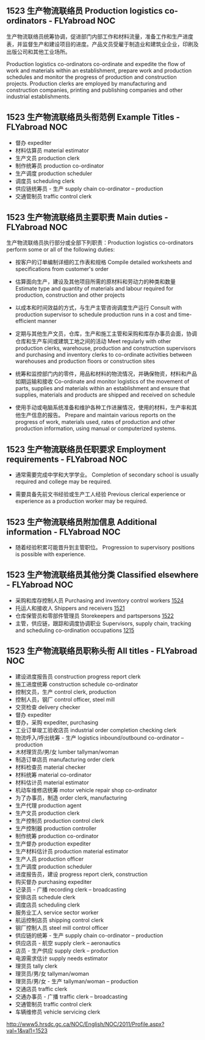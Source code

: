 ## 1523 生产物流联络员 Production logistics co-ordinators - FLYabroad NOC

生产物流联络员统筹协调，促进部门内部工作和材料流量，准备工作和生产进度表，并监督生产和建设项目的进度。产品文员受雇于制造业和建筑业企业，印刷及出版公司和其他工业场所。

Production logistics co-ordinators co-ordinate and expedite the flow of work and materials within an establishment, prepare work and production schedules and monitor the progress of production and construction projects. Production clerks are employed by manufacturing and construction companies, printing and publishing companies and other industrial establishments.

## 1523 生产物流联络员头衔范例 Example Titles - FLYabroad NOC

* 督办 expediter
* 材料估算员 material estimator
* 生产文员 production clerk
* 制作统筹员 production co-ordinator
* 生产调度 production scheduler
* 调度员 scheduling clerk
* 供应链统筹员 - 生产 supply chain co-ordinator – production
* 交通管制员 traffic control clerk

## 1523 生产物流联络员主要职责 Main duties - FLYabroad NOC

生产物流联络员执行部分或全部下列职责：Production logistics co-ordinators perform some or all of the following duties:

* 按客户的订单编制详细的工作表和规格
Compile detailed worksheets and specifications from customer's order

* 估算面向生产，建设及其他项目所需的原材料和劳动力的种类和数量
Estimate type and quantity of materials and labour required for production, construction and other projects

* 以成本和时间效益的方式，与生产主管咨询调度生产运行
Consult with production supervisor to schedule production runs in a cost and time-efficient manner

* 定期与其他生产文员，仓库，生产和施工主管和采购和库存办事员会面，协调仓库和生产车间或建筑工地之间的活动
Meet regularly with other production clerks, warehouse, production and construction supervisors and purchasing and inventory clerks to co-ordinate activities between warehouses and production floors or construction sites

* 统筹和监控部门内的零件，用品和材料的物流情况，并确保物资，材料和产品如期运输和接收
Co-ordinate and monitor logistics of the movement of parts, supplies and materials within an establishment and ensure that supplies, materials and products are shipped and received on schedule

* 使用手动或电脑系统准备和维护各种工作进展情况，使用的材料，生产率和其他生产信息的报告。
Prepare and maintain various reports on the progress of work, materials used, rates of production and other production information, using manual or computerized systems.

## 1523 生产物流联络员任职要求 Employment requirements - FLYabroad NOC

* 通常需要完成中学和大学学业。
Completion of secondary school is usually required and college may be required.

* 需要具备先前文书经验或生产工人经验
Previous clerical experience or experience as a production worker may be required.

## 1523 生产物流联络员附加信息 Additional information - FLYabroad NOC

* 随着经验积累可能晋升到主管职位。
Progression to supervisory positions is possible with experience.

## 1523 生产物流联络员其他分类 Classified elsewhere - FLYabroad NOC

* 采购和库存控制人员 Purchasing and inventory control workers [1524](1524)
* 托运人和接收人 Shippers and receivers [1521](1521)
* 仓库保管员和零部件管理员 Storekeepers and partspersons [1522](1522)
* 主管，供应链，跟踪和调度协调职业 Supervisors, supply chain, tracking and scheduling co-ordination occupations [1215](1215)

## 1523 生产物流联络员职称头衔 All titles - FLYabroad NOC

* 建设进度报告员 construction progress report clerk
* 施工进度统筹 construction schedule co-ordinator
* 控制文员，生产 control clerk, production
* 控制人员，钢厂 control officer, steel mill
* 交货检查 delivery checker
* 督办 expediter
* 督办，采购 expediter, purchasing
* 工业订单竣工验收店员 industrial order completion checking clerk
* 物流呼入/呼出统筹 - 生产 logistics inbound/outbound co-ordinator – production
* 木材理货员/男/女 lumber tallyman/woman
* 制造订单店员 manufacturing order clerk
* 材料检查员 material checker
* 材料统筹 material co-ordinator
* 材料估计员 material estimator
* 机动车维修店统筹 motor vehicle repair shop co-ordinator
* 为了办事员，制造 order clerk, manufacturing
* 生产代理 production agent
* 生产文员 production clerk
* 生产控制员 production control clerk
* 生产控制器 production controller
* 制作统筹 production co-ordinator
* 生产督办 production expediter
* 生产材料估计员 production material estimator
* 生产人员 production officer
* 生产调度 production scheduler
* 进度报告员，建设 progress report clerk, construction
* 购买督办 purchasing expediter
* 记录员 - 广播 recording clerk – broadcasting
* 安排店员 schedule clerk
* 调度店员 scheduling clerk
* 服务业工人 service sector worker
* 航运控制店员 shipping control clerk
* 钢厂控制人员 steel mill control officer
* 供应链的统筹 - 生产 supply chain co-ordinator – production
* 供应店员 - 航空 supply clerk – aeronautics
* 店员 - 生产供应 supply clerk – production
* 电源需求估计 supply needs estimator
* 理货员 tally clerk
* 理货员/男/女 tallyman/woman
* 理货员/男/女 - 生产 tallyman/woman – production
* 交通店员 traffic clerk
* 交通办事员 - 广播 traffic clerk – broadcasting
* 交通管制员 traffic control clerk
* 车辆维修员 vehicle servicing clerk

http://www5.hrsdc.gc.ca/NOC/English/NOC/2011/Profile.aspx?val=1&val1=1523